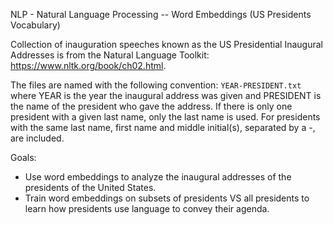 NLP - Natural Language Processing -- Word Embeddings (US Presidents Vocabulary)

Collection of inauguration speeches known as the US Presidential Inaugural Addresses is from the Natural Language Toolkit: 
https://www.nltk.org/book/ch02.html.

The files are named with the following convention: `YEAR-PRESIDENT.txt`
where YEAR is the year the inaugural address was given and PRESIDENT is the name of the president who gave the address. 
If there is only one president with a given last name, only the last name is used. 
For presidents with the same last name, first name and middle initial(s), separated by a -, are included.

Goals:
- Use word embeddings to analyze the inaugural addresses of the presidents of the United States.
- Train word embeddings on subsets of presidents VS all presidents to learn how presidents use language to convey their agenda.
